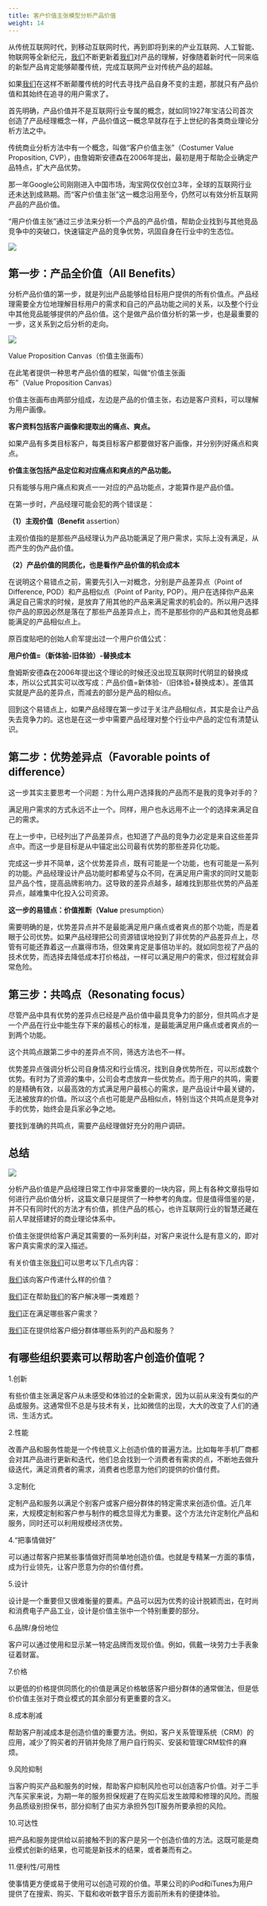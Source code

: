 ```yaml
---
title: 客户价值主张模型分析产品价值
weight: 14
---
```

从传统互联网时代，到移动互联网时代，再到即将到来的产业互联网、人工智能、物联网等全新纪元，[我们](https://www.w3cdoc.com)不断更新着[我们](https://www.w3cdoc.com)对产品的理解，好像随着新时代一同来临的新型产品肯定能够颠覆传统，完成互联网产业对传统产品的超越。

如果[我们](https://www.w3cdoc.com)在这样不断颠覆传统的时代去寻找产品自身不变的主题，那就只有产品价值和其始终在追寻的用户需求了。

首先明确，产品价值并不是互联网行业专属的概念，就如同1927年宝洁公司首次创造了产品经理概念一样，产品价值这一概念早就存在于上世纪的各类商业理论分析方法之中。

传统商业分析方法中有一个概念，叫做“客户价值主张”（Costumer Value Proposition, CVP），由詹姆斯安德森在2006年提出，最初是用于帮助企业确定产品特点，扩大产品优势。

那一年Google公司刚刚进入中国市场，淘宝网仅仅创立3年，全球的互联网行业还未达到成熟期。而“客户价值主张”这一概念沿用至今，仍然可以有效分析互联网产品的产品价值。

“用户价值主张”通过三步法来分析一个产品的产品价值，帮助企业找到与其他竞品竞争中的突破口，快速锚定产品的竞争优势，巩固自身在行业中的生态位。

![](/images/posts/2022-12-31-16-52-09.png)

## 第一步：产品全价值（All Benefits）

分析产品价值的第一步，就是列出产品能够给目标用户提供的所有价值点。产品经理需要全方位地理解目标用户的需求和自己的产品功能之间的关系，以及整个行业中其他竞品能够提供的产品价值。这个是做产品价值分析的第一步，也是最重要的一步，这关系到之后分析的走向。

![](/images/posts/2022-12-31-16-52-17.png)

Value Proposition Canvas（价值主张画布）

在此笔者提供一种思考产品价值的框架，叫做“价值主张画布”（Value Proposition Canvas）

价值主张画布由两部分组成，左边是产品的价值主张，右边是客户资料，可以理解为用户画像。

**客户资料包括客户画像和提取出的痛点、爽点。**

如果产品有多类目标客户，每类目标客户都要做好客户画像，并分别列好痛点和爽点。

**价值主张包括产品定位和对应痛点和爽点的产品功能。**

只有能够与用户痛点和爽点一一对应的产品功能点，才能算作是产品价值。

在第一步时，产品经理可能会犯的两个错误是：

**（1）主观价值（Benefit** assertion）

主观价值指的是那些产品经理认为产品功能满足了用户需求，实际上没有满足，从而产生的伪产品价值。

**（2）产品价值的同质化，也是看作产品价值的机会成本**

在说明这个易错点之前，需要先引入一对概念，分别是产品差异点（Point of Difference, POD）和产品相似点（Point of Parity, POP）。用户在选择你产品来满足自己需求的时候，是放弃了用其他的产品来满足需求的机会的。所以用户选择你产品的原因必然是落在了那些产品差异点上，而不是那些你的产品和其他竞品都能满足的产品相似点上。

原百度贴吧的创始人俞军提出过一个用户价值公式：

**用户价值=（新体验-旧体验）-替换成本**

詹姆斯安德森在2006年提出这个理论的时候还没出现互联网时代明显的替换成本，所以公式其实可以改写成：产品价值=新体验-（旧体验+替换成本）。差值其实就是产品的差异点，而减去的部分是产品的相似点。

回到这个易错点上，如果产品经理在第一步过于关注产品相似点，其实是会让产品失去竞争力的。这也是在这一步中需要产品经理对整个行业中产品的定位有清楚认识。

## 第二步：优势差异点（Favorable points of difference）

这一步其实主要思考一个问题：为什么用户选择我的产品而不是我的竞争对手的？

满足用户需求的方式永远不止一个。同样，用户也永远用不止一个的选择来满足自己的需求。

在上一步中，已经列出了产品差异点，也知道了产品的竞争力必定是来自这些差异点中。而这一步是目标是从中锚定出公司最有优势的那些差异化功能。

完成这一步并不简单，这个优势差异点，既有可能是一个功能，也有可能是一系列的功能。产品经理设计产品功能时都希望与众不同，在满足用户需求的同时又能彰显产品个性，提高品牌影响力。这导致的差异点越多，越难找到那些优势的产品差异点，越难集中化投入公司资源。

**这一步的易错点：价值推断（Value** presumption）

需要明确的是，优势差异点并不是最能满足用户痛点或者爽点的那个功能，而是着眼于公司优势。如果产品经理把公司资源错误地投到了非优势的产品差异点上，尽管有可能还靠着这一点赢得市场，但效果肯定是事倍功半的。就如同忽视了产品的技术优势，而选择去降低成本打价格战，一样可以满足用户的需求，但过程就会非常危险。

## 第三步：共鸣点（Resonating focus）

尽管产品中具有优势的差异点已经是产品价值中最具竞争力的部分，但共鸣点才是一个产品在行业中能生存下来的最核心的标准，是最能满足用户痛点或者爽点的一到两个功能。

这个共鸣点跟第二步中的差异点不同，筛选方法也不一样。

优势差异点强调分析公司自身情况和行业情况，找到自身优势所在，可以形成数个优势。有时为了资源的集中，公司会考虑放弃一些优势点。而于用户的共鸣，需要的是精确有效，以最高效的方式满足用户最核心的需求，是产品设计中最关键的，无法被放弃的价值。所以这个点也可能是产品相似点，特别当这个共鸣点是竞争对手的优势，始终会是兵家必争之地。

要找到准确的共鸣点，需要产品经理做好充分的用户调研。

## 总结 

![](/images/posts/2022-12-31-16-52-30.png)

分析产品价值是产品经理日常工作中非常重要的一块内容，网上有各种文章指导如何进行产品价值分析，这篇文章只是提供了一种参考的角度。但是值得借鉴的是，并不只有同时代的方法才有价值，抓住产品的核心，也许互联网行业的智慧还藏在前人早就搭建好的商业理论体系中。

价值主张提供给客户满足其需要的一系列利益，对客户来说什么是有意义的，即对客户真实需求的深入描述。


  有关价值主张[我们](https://www.w3cdoc.com)可以思考以下几点内容：


  [我们](https://www.w3cdoc.com)该向客户传递什么样的价值？


  [我们](https://www.w3cdoc.com)正在帮助[我们](https://www.w3cdoc.com)的客户解决哪一类难题？


  [我们](https://www.w3cdoc.com)正在满足哪些客户需求？


  [我们](https://www.w3cdoc.com)正在提供给客户细分群体哪些系列的产品和服务？


## 有哪些组织要素可以帮助客户创造价值呢？

1.创新


  有些价值主张满足客户从未感受和体验过的全新需求，因为以前从来没有类似的产品或服务。这通常但不总是与技术有关，比如微信的出现，大大的改变了人们的通讯、生活方式。


2.性能


  改善产品和服务性能是一个传统意义上创造价值的普遍方法。比如每年手机厂商都会对其产品进行更新和迭代，他们总会找到一个消费者有需求的点，不断地去做升级迭代，满足消费者的需求，消费者也愿意为他们的提供的价值付费。


3.定制化


  定制产品和服务以满足个别客户或客户细分群体的特定需求来创造价值。近几年来，大规模定制和客户参与制作的概念显得尤为重要。这个方法允许定制化产品和服务，同时还可以利用规模经济优势。


4.“把事情做好”


  可以通过帮客户把某些事情做好而简单地创造价值。也就是专精某一方面的事情，成为行业领先，让客户愿意为你的价值付费。


5.设计


  设计是一个重要但又很难衡量的要素。产品可以因为优秀的设计脱颖而出，在时尚和消费电子产品工业，设计是价值主张中一个特别重要的部分。


6.品牌/身份地位


  客户可以通过使用和显示某一特定品牌而发现价值。例如，佩戴一块劳力士手表象征着财富。


7.价格


  以更低的价格提供同质化的价值是满足价格敏感客户细分群体的通常做法，但是低价价值主张对于商业模式的其余部分有更重要的含义。


8.成本削减


  帮助客户削减成本是创造价值的重要方法。例如，客户关系管理系统（CRM）的应用，减少了购买者的开销并免除了用户自行购买、安装和管理CRM软件的麻烦。


9.风险抑制


  当客户购买产品和服务的时候，帮助客户抑制风险也可以创造客户价值。对于二手汽车买家来说，为期一年的服务担保规避了在购买后发生故障和修理的风险。而服务品质级别担保书，部分抑制了由买方承担外包IT服务所要承担的风险。


10.可达性


  把产品和服务提供给以前接触不到的客户是另一个创造价值的方法。这既可能是商业模式创新的结果，也可能是新技术的结果，或者兼而有之。


11.便利性/可用性


  使事情更方便或易于使用可以创造可观的价值。苹果公司的iPod和iTunes为用户提供了在搜索、购买、下载和收听数字音乐方面前所未有的便捷体验。

